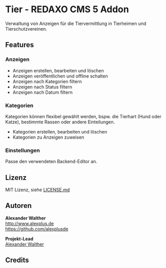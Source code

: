 # Tier - REDAXO CMS 5 Addon

Verwaltung von Anzeigen für die Tiervermittlung in Tierheimen und Tierschutzvereinen.

## Features

### Anzeigen

- Anzeigen erstellen, bearbeiten und löschen
- Anzeigen veröffentlichen und offline schalten
- Anzeigen nach Kategorien filtern
- Anzeigen nach Status filtern
- Anzeigen nach Datum filtern

### Kategorien

Kategorien können flexibel gewählt werden, bspw. die Tierhart (Hund oder Katze), bestimmte Rassen oder andere Einteilungen.

- Kategorien erstellen, bearbeiten und löschen
- Kategorien zu Anzeigen zuweisen

### Einstellungen

Passe den verwendeten Backend-Editor an.

## Lizenz

MIT Lizenz, siehe [LICENSE.md](https://github.com/alexplusde/tier/blob/master/LICENSE.md)  

## Autoren

**Alexander Walther**  
<http://www.alexplus.de>  
<https://github.com/alexplusde>  

**Projekt-Lead**  
[Alexander Walther](https://github.com/alexplusde)

## Credits
